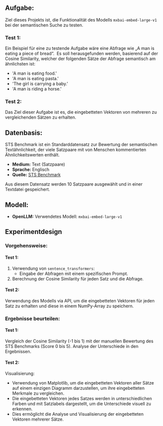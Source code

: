 
## Aufgabe:

Ziel dieses Projekts ist, die Funktionalität des Modells `mxbai-embed-large-v1` bei der semantischen Suche zu testen.

### Test 1:

Ein Beispiel für eine zu testende Aufgabe wäre eine Abfrage wie „A man is eating a piece of bread“.  Es soll herausgefunden werden, basierend auf der Cosine Similarity, welcher der folgenden Sätze der Abfrage semantisch am ähnlichsten ist:
- 'A man is eating food.'
- 'A man is eating pasta.'
- 'The girl is carrying a baby.'
- 'A man is riding a horse.'

### Test 2:

Das Ziel dieser Aufgabe ist es, die eingebetteten Vektoren von mehreren zu vergleichenden Sätzen zu erhalten. 

## Datenbasis:

STS Benchmark ist ein Standarddatensatz zur Bewertung der semantischen Textähnlichkeit, der viele Satzpaare mit von Menschen kommentierten Ähnlichkeitswerten enthält.

- **Medium:** Text (Satzpaare)
- **Sprache:** Englisch
- **Quelle:** [STS Benchmark](https://huggingface.co/datasets/mteb/stsbenchmark-sts?row=19)

Aus diesem Datensatz werden 10 Satzpaare ausgewählt und in einer Textdatei gespeichert.

## Modell:

- **OpenLLM:** Verwendetes Modell: `mxbai-embed-large-v1`

## Experimentdesign

### Vorgehensweise:

#### Test 1:

1. Verwendung von `sentence_transformers`:
   - Eingabe der Abfragen mit einem spezifischen Prompt.
2. Berechnung der Cosine Similarity für jeden Satz und die Abfrage.

#### Test 2:

Verwendung des Modells via API, um die eingebetteten Vektoren für jeden Satz zu erhalten und diese in einem NumPy-Array zu speichern.

### Ergebnisse beurteilen:

#### Test 1:

Vergleich der Cosine Similarity (-1 bis 1) mit der manuellen Bewertung des STS Benchmarks (Score 0 bis 5). Analyse der Unterschiede in den Ergebnissen.

#### Test 2:

Visualisierung:
- Verwendung von Matplotlib, um die eingebetteten Vektoren aller Sätze auf einem einzigen Diagramm darzustellen, um ihre eingebetteten Merkmale zu vergleichen.
- Die eingebetteten Vektoren jedes Satzes werden in unterschiedlichen Farben und mit Satzlabels dargestellt, um die Unterschiede visuell zu erkennen.
- Dies ermöglicht die Analyse und Visualisierung der eingebetteten Vektoren mehrerer Sätze.

